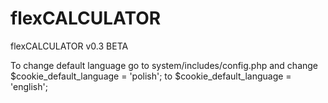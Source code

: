# flexCALCULATOR
flexCALCULATOR v0.3 BETA 

To change default language go to system/includes/config.php and change $cookie_default_language = 'polish'; to $cookie_default_language = 'english';
